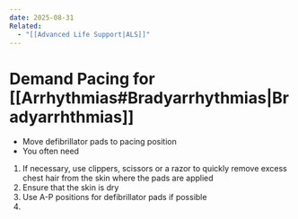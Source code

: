 ```yaml
---
date: 2025-08-31
Related:
  - "[[Advanced Life Support|ALS]]"
---
```

# Demand Pacing for [[Arrhythmias#Bradyarrhythmias|Bradyarrhthmias]]
- Move defibrillator pads to pacing position
- You often need 
1. If necessary, use clippers, scissors or a razor to quickly remove excess chest hair from the skin where the pads are applied
2. Ensure that the skin is dry
3. Use A-P positions for defibrillator pads if possible 
4. 